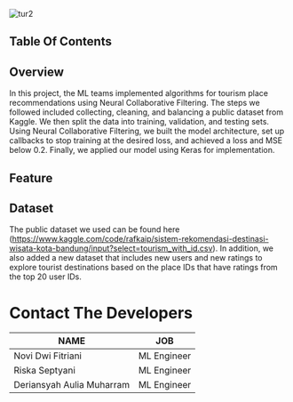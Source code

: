 ![tur2](https://github.com/TourID/Machine-Learning/assets/159881870/e6be832b-8bc3-4259-9508-7ea4ba7503b6)
## Table Of Contents

## Overview
In this project, the ML teams implemented algorithms for tourism place recommendations using Neural Collaborative Filtering. The steps we followed included collecting, cleaning, and balancing a public dataset from Kaggle. We then split the data into training, validation, and testing sets. Using Neural Collaborative Filtering, we built the model architecture, set up callbacks to stop training at the desired loss, and achieved a loss and MSE below 0.2. Finally, we applied our model using Keras for implementation.

## Feature

## Dataset
The public dataset we used can be found here (https://www.kaggle.com/code/rafkaip/sistem-rekomendasi-destinasi-wisata-kota-bandung/input?select=tourism_with_id.csv). In addition, we also added a new dataset that includes new users and new ratings to explore tourist destinations based on the place IDs that have ratings from the top 20 user IDs.

# Contact The Developers

| NAME | JOB |  
| ------ | ------ | 
| Novi Dwi Fitriani | ML Engineer | 
| Riska Septyani| ML Engineer |  
| Deriansyah Aulia Muharram | ML Engineer |  
